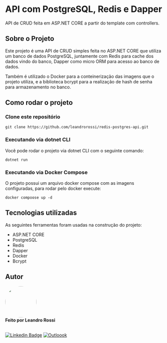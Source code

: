 # API com PostgreSQL, Redis e Dapper
API de CRUD feita em ASP.NET CORE a partir do template com controllers.

## Sobre o Projeto
Este projeto é uma API de CRUD simples feita no ASP.NET CORE que utiliza um banco de dados PostgreSQL, juntamente com Redis para cache dos dados vindo do banco, Dapper como micro ORM para acesso ao banco de dados.

Também é utilizado o Docker para a conteinerização das imagens que o projeto utiliza, e a biblioteca bcrypt para a realização de hash de senha para armazenamento no banco.

## Como rodar o projeto 
### Clone este repositório
```
git clone https://github.com/leandrorossi/redis-postgres-api.git
```

### Executando via dotnet CLI
Você pode rodar o projeto via dotnet CLI com o seguinte comando:
```
dotnet run
```

### Executando via Docker Compose
O projeto possui um arquivo docker compose com as imagens configuradas, para rodar pelo docker execute:
```
docker compoose up -d
```

## Tecnologias utilizadas
As seguintes ferramentas foram usadas na construção do projeto:
- ASP.NET CORE
- PostgreSQL
- Redis
- Dapper
- Docker
- Bcrypt

## Autor
 <img style="border-radius: 50%;" src="https://avatars2.githubusercontent.com/u/65093597?s=60&v=4" width="100px;" alt=""/>
 <br />
 <span><b>Feito por Leandro Rossi</b></span>
 <br />
 <br />

 [![Linkedin Badge](https://img.shields.io/badge/-Leandro-blue?style=flat-square&logo=Linkedin&logoColor=white&link=https://www.linkedin.com/in/leandro-rossi-4769ab1a6/)](https://www.linkedin.com/in/leandro-rossi-4769ab1a6/)
 [![Outloook](https://img.shields.io/badge/le_andro18@hotmail.com-0078D4?style=flat-square&logo=microsoft-outlook&logoColor=white&link=mailto:le_andro18@hotmail.com)](mailto:le_andro18@hotmail.com)
